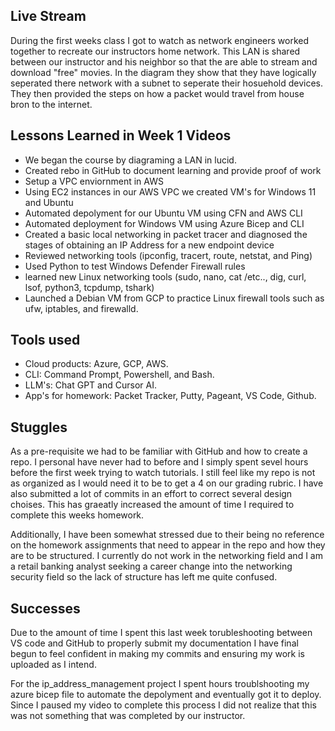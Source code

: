 ## Live Stream 

During the first weeks class I got to watch as network engineers worked together to recreate our instructors home network. This LAN is shared between our instructor and his neighbor so that the are able to stream and download "free" movies. In the diagram they show that they have logically seperated there network with a subnet to seperate their hosuehold devices. They then provided the steps on how a packet would travel from house bron to the internet. 

## Lessons Learned in Week 1 Videos 
- We began the course by diagraming a LAN in lucid.
- Created rebo in GitHub to document learning and provide proof of work
- Setup a VPC enviornment in AWS
- Using EC2 instances in our AWS VPC we created VM's for Windows 11 and Ubuntu
- Automated depolyment for our Ubuntu VM using CFN and AWS CLI
- Automated deployment for Windows VM using Azure Bicep and CLI
- Created a basic local networking in packet tracer and diagnosed the stages of obtaining an IP Address for a new endpoint device
- Reviewed networking tools (ipconfig, tracert, route, netstat, and Ping)
- Used Python to test Windows Defender Firewall rules
- learned new Linux networking tools (sudo, nano, cat /etc.., dig, curl, lsof, python3, tcpdump, tshark)
- Launched a Debian VM from GCP to practice Linux firewall tools such as ufw, iptables, and firewalld. 


## Tools used 
- Cloud  products: Azure, GCP, AWS.
- CLI: Command Prompt, Powershell, and Bash.
- LLM's: Chat GPT and Cursor AI.
- App's for homework: Packet Tracker, Putty, Pageant, VS Code, Github. 

## Stuggles 
As a pre-requisite we had to be familiar with GitHub and how to create a repo. I personal have never had to before and I simply spent sevel hours before the first week trying to watch tutorials. I still feel like my repo is not as organized as I would need it to be to get a 4 on our grading rubric. I have also submitted a lot of commits in an effort to correct several design choises. This has graeatly increased the amount of time I required to complete this weeks homework.

 Additionally, I have been somewhat stressed due to their being no reference on the homework assignments that need to appear in the repo and how they are to be structured. I currently do not work in the networking field and I am a retail banking analyst seeking a career change into the networking security field so the lack of structure has left me quite confused.

## Successes 
Due to the amount of time I spent this last week torubleshooting between VS code and GitHub to properly submit my documentation I have final begun to feel confident in making my commits and ensuring my work is uploaded as I intend. 

For the ip_address_management project I spent hours troublshooting my azure bicep file to automate the depolyment and eventually got it to deploy. Since I paused my video to complete this process I did not realize that this was not something that was completed by our instructor. 
